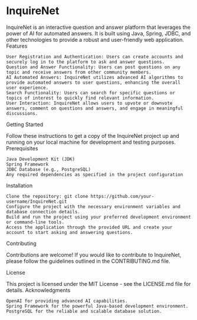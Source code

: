 # InquireNet
InquireNet is an interactive question and answer platform that leverages the power of AI for automated answers. It is built using Java, Spring, JDBC, and other technologies to provide a robust and user-friendly web application.
Features

    User Registration and Authentication: Users can create accounts and securely log in to the platform to ask and answer questions.
    Question and Answer Functionality: Users can post questions on any topic and receive answers from other community members.
    AI Automated Answers: InquireNet utilizes advanced AI algorithms to provide automated answers to user questions, enhancing the overall user experience.
    Search Functionality: Users can search for specific questions or topics of interest to quickly find relevant information.
    User Interaction: InquireNet allows users to upvote or downvote answers, comment on questions and answers, and engage in meaningful discussions.

Getting Started

Follow these instructions to get a copy of the InquireNet project up and running on your local machine for development and testing purposes.
Prerequisites

    Java Development Kit (JDK)
    Spring Framework
    JDBC Database (e.g., PostgreSQL)
    Any required dependencies as specified in the project configuration

Installation

    Clone the repository: git clone https://github.com/your-username/InquireNet.git
    Configure the project with the necessary environment variables and database connection details.
    Build and run the project using your preferred development environment or command-line tools.
    Access the application through the provided URL and create your account to start asking and answering questions.

Contributing

Contributions are welcome! If you would like to contribute to InquireNet, please follow the guidelines outlined in the CONTRIBUTING.md file.


License

This project is licensed under the MIT License - see the LICENSE.md file for details.
Acknowledgments

    OpenAI for providing advanced AI capabilities.
    Spring Framework for the powerful Java-based development environment.
    PostgreSQL for the reliable and scalable database solution.
